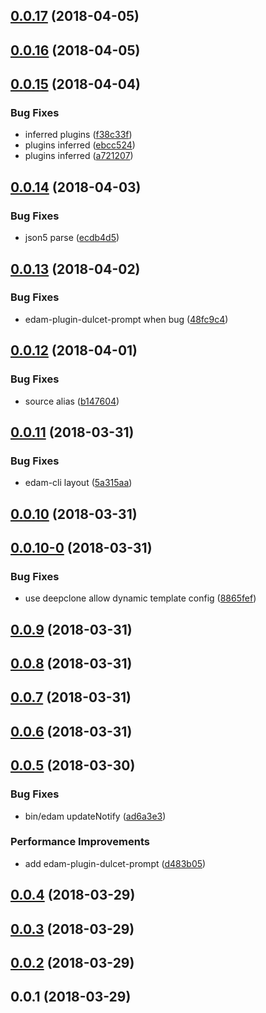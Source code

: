 <a name="0.0.17"></a>
## [0.0.17](https://github.com/imcuttle/edam/compare/v0.0.16...v0.0.17) (2018-04-05)



<a name="0.0.16"></a>
## [0.0.16](https://github.com/imcuttle/edam/compare/v0.0.15...v0.0.16) (2018-04-05)



<a name="0.0.15"></a>
## [0.0.15](https://github.com/imcuttle/edam/compare/v0.0.14...v0.0.15) (2018-04-04)


### Bug Fixes

* inferred plugins ([f38c33f](https://github.com/imcuttle/edam/commit/f38c33f))
* plugins inferred ([ebcc524](https://github.com/imcuttle/edam/commit/ebcc524))
* plugins inferred ([a721207](https://github.com/imcuttle/edam/commit/a721207))



<a name="0.0.14"></a>
## [0.0.14](https://github.com/imcuttle/edam/compare/v0.0.13...v0.0.14) (2018-04-03)


### Bug Fixes

* json5 parse ([ecdb4d5](https://github.com/imcuttle/edam/commit/ecdb4d5))



<a name="0.0.13"></a>
## [0.0.13](https://github.com/imcuttle/edam/compare/v0.0.12...v0.0.13) (2018-04-02)


### Bug Fixes

* edam-plugin-dulcet-prompt when bug ([48fc9c4](https://github.com/imcuttle/edam/commit/48fc9c4))



<a name="0.0.12"></a>
## [0.0.12](https://github.com/imcuttle/edam/compare/v0.0.11...v0.0.12) (2018-04-01)


### Bug Fixes

* source alias ([b147604](https://github.com/imcuttle/edam/commit/b147604))



<a name="0.0.11"></a>
## [0.0.11](https://github.com/imcuttle/edam/compare/v0.0.10...v0.0.11) (2018-03-31)


### Bug Fixes

* edam-cli layout ([5a315aa](https://github.com/imcuttle/edam/commit/5a315aa))



<a name="0.0.10"></a>
## [0.0.10](https://github.com/imcuttle/edam/compare/v0.0.10-0...v0.0.10) (2018-03-31)



<a name="0.0.10-0"></a>
## [0.0.10-0](https://github.com/imcuttle/edam/compare/v0.0.9...v0.0.10-0) (2018-03-31)


### Bug Fixes

* use deepclone allow dynamic template config ([8865fef](https://github.com/imcuttle/edam/commit/8865fef))



<a name="0.0.9"></a>
## [0.0.9](https://github.com/imcuttle/edam/compare/v0.0.8...v0.0.9) (2018-03-31)



<a name="0.0.8"></a>
## [0.0.8](https://github.com/imcuttle/edam/compare/v0.0.7...v0.0.8) (2018-03-31)



<a name="0.0.7"></a>
## [0.0.7](https://github.com/imcuttle/edam/compare/v0.0.6...v0.0.7) (2018-03-31)



<a name="0.0.6"></a>
## [0.0.6](https://github.com/imcuttle/edam/compare/v0.0.5...v0.0.6) (2018-03-31)



<a name="0.0.5"></a>
## [0.0.5](https://github.com/imcuttle/edam/compare/v0.0.4...v0.0.5) (2018-03-30)


### Bug Fixes

* bin/edam updateNotify ([ad6a3e3](https://github.com/imcuttle/edam/commit/ad6a3e3))


### Performance Improvements

* add edam-plugin-dulcet-prompt ([d483b05](https://github.com/imcuttle/edam/commit/d483b05))



<a name="0.0.4"></a>
## [0.0.4](https://github.com/imcuttle/edam/compare/v0.0.3...v0.0.4) (2018-03-29)



<a name="0.0.3"></a>
## [0.0.3](https://github.com/imcuttle/edam/compare/v0.0.2...v0.0.3) (2018-03-29)



<a name="0.0.2"></a>
## [0.0.2](https://github.com/imcuttle/edam/compare/v0.0.1...v0.0.2) (2018-03-29)



<a name="0.0.1"></a>
## 0.0.1 (2018-03-29)



